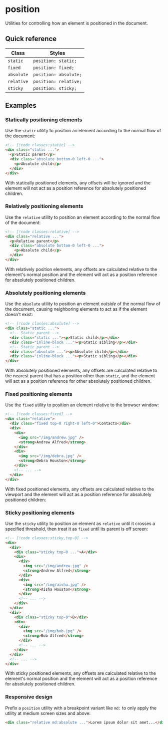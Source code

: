 # position

Utilities for controlling how an element is positioned in the document.

## Quick reference

| Class | Styles |
|---|---|
| `static` | `position: static;` |
| `fixed` | `position: fixed;` |
| `absolute` | `position: absolute;` |
| `relative` | `position: relative;` |
| `sticky` | `position: sticky;` |


## Examples

### Statically positioning elements

Use the `static` utility to position an element according to the normal flow of the document:

```html
<!-- [!code classes:static] -->
<div class="static ...">
  <p>Static parent</p>
  <div class="absolute bottom-0 left-0 ...">
    <p>Absolute child</p>
  </div>
</div>
```

With statically positioned elements, any offsets will be ignored and the element will not act as a position reference for absolutely positioned children.

### Relatively positioning elements

Use the `relative` utility to position an element according to the normal flow of the document:

```html
<!-- [!code classes:relative] -->
<div class="relative ...">
  <p>Relative parent</p>
  <div class="absolute bottom-0 left-0 ...">
    <p>Absolute child</p>
  </div>
</div>
```

With relatively position elements, any offsets are calculated relative to the element's normal position and the element will act as a position reference for absolutely positioned children.

### Absolutely positioning elements

Use the `absolute` utility to position an element _outside_ of the normal flow of the document, causing neighboring elements to act as if the element doesn't exist:

```html
<!-- [!code classes:absolute] -->
<div class="static ...">
  <!-- Static parent -->
  <div class="static ..."><p>Static child</p></div>
  <div class="inline-block ..."><p>Static sibling</p></div>
  <!-- Static parent -->
  <div class="absolute ..."><p>Absolute child</p></div>
  <div class="inline-block ..."><p>Static sibling</p></div>
</div>
```

With absolutely positioned elements, any offsets are calculated relative to the nearest parent that has a position other than `static`, and the element will act as a position reference for other absolutely positioned children.

### Fixed positioning elements

Use the `fixed` utility to position an element relative to the browser window:

```html
<!-- [!code classes:fixed] -->
<div class="relative">
  <div class="fixed top-0 right-0 left-0">Contacts</div>
  <div>
    <div>
      <img src="/img/andrew.jpg" />
      <strong>Andrew Alfred</strong>
    </div>
    <div>
      <img src="/img/debra.jpg" />
      <strong>Debra Houston</strong>
    </div>
    <!-- ... -->
  </div>
</div>
```

With fixed positioned elements, any offsets are calculated relative to the viewport and the element will act as a position reference for absolutely positioned children:

### Sticky positioning elements

Use the `sticky` utility to position an element as `relative` until it crosses a specified threshold, then treat it as `fixed` until its parent is off screen:

```html
<!-- [!code classes:sticky,top-0] -->
<div>
  <div>
    <div class="sticky top-0 ...">A</div>
    <div>
      <div>
        <img src="/img/andrew.jpg" />
        <strong>Andrew Alfred</strong>
      </div>
      <div>
        <img src="/img/aisha.jpg" />
        <strong>Aisha Houston</strong>
      </div>
      <!-- ... -->
    </div>
  </div>
  <div>
    <div class="sticky top-0">B</div>
    <div>
      <div>
        <img src="/img/bob.jpg" />
        <strong>Bob Alfred</strong>
      </div>
      <!-- ... -->
    </div>
  </div>
  <!-- ... -->
</div>
```

With sticky positioned elements, any offsets are calculated relative to the element's normal position and the element will act as a position reference for absolutely positioned children.

### Responsive design

Prefix a `position` utility with a breakpoint variant like `md:` to only apply the utility at medium screen sizes and above:

```html
<div class="relative md:absolute ...">Lorem ipsum dolor sit amet...</div>
```


